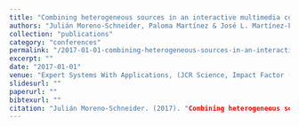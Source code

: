 ```yaml
---
title: "Combining heterogeneous sources in an interactive multimedia content retrieval model"
authors: "Julián Moreno-Schneider, Paloma Martínez & José L. Martínez-Fernández"
collection: "publications"
category: "conferences"
permalink: "/2017-01-01-combining-heterogeneous-sources-in-an-interactive-multimedia-content-retrieval-model"
excerpt: ""
date: "2017-01-01"
venue: "Expert Systems With Applications, (JCR Science, Impact Factor (2015): 2.981, Area: Computer Science/Artificial Intelligence, Rank: 19/130, Q1), 2017, Volumen: 69, pp. 201-213"
slidesurl: ""
paperurl: ""
bibtexurl: ""
citation: "Julián Moreno-Schneider. (2017). "Combining heterogeneous sources in an interactive multimedia content retrieval model." *Expert Systems With Applications, (JCR Science, Impact Factor (2015): 2.981, Area: Computer Science/Artificial Intelligence, Rank: 19/130, Q1), 2017, Volumen: 69, pp. 201-213*."
---
```


